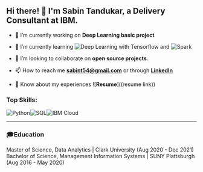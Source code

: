 <!--
**sabint54/sabint54** is a ✨ _special_ ✨ repository because its `README.md` (this file) appears on your GitHub profile.

Here are some ideas to get you started:

- 🔭 I’m currently working on ...
- 🌱 I’m currently learning ...
- 👯 I’m looking to collaborate on ...
- 🤔 I’m looking for help with ...
- 💬 Ask me about ...
- 📫 How to reach me: ...
- 😄 Pronouns: ...
- ⚡ Fun fact: ...
-->
## Hi there! 👋 I'm Sabin Tandukar, a Delivery Consultant at IBM.

- 🔭 I’m currently working on **Deep Learning basic project**

- 🌱 I’m currently learning ![**Deep Learning with Tensorflow**](https://img.shields.io/badge/TensorFlow-FF6F00?style=for-the-badge&logo=tensorflow&logoColor=white) and ![**Spark**](https://img.shields.io/badge/apache-spark-FF6F00?style=for-the-badge&logo=spark&logoColor=white)
  
- 👯 I’m looking to collaborate on **open source projects**.

- 📫 How to reach me **sabint54@gmail.com** or through [**LinkedIn**](https://www.linkedin.com/in/sabin-tandukar-/)

- 📄 Know about my experiences ![**Resume**]((resume link))

### Top Skills:
![Python](https://img.shields.io/badge/Python-3776AB?style=for-the-badge&logo=python&logoColor=white)![SQL](https://img.shields.io/badge/MySQL-00000F?style=for-the-badge&logo=mysql&logoColor=white)![IBM Cloud](https://img.shields.io/badge/IBM%20Cloud-1261FE?style=for-the-badge&logo=IBM%20Cloud&logoColor=white)

---

### 🎓Education
Master of Science, Data Analytics | Clark University (Aug 2020 - Dec 2021)
Bachelor of Science, Management Information Systems | SUNY Plattsburgh (Aug 2016 - May 2020)
